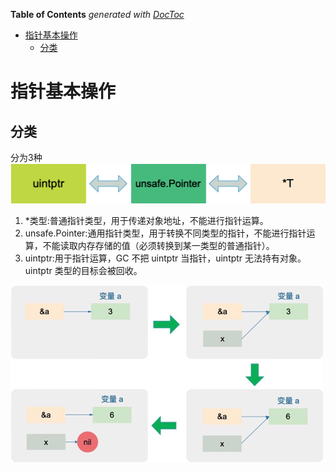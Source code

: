 <!-- START doctoc generated TOC please keep comment here to allow auto update -->
<!-- DON'T EDIT THIS SECTION, INSTEAD RE-RUN doctoc TO UPDATE -->
**Table of Contents**  *generated with [DocToc](https://github.com/thlorenz/doctoc)*

- [指针基本操作](#%E6%8C%87%E9%92%88%E5%9F%BA%E6%9C%AC%E6%93%8D%E4%BD%9C)
  - [分类](#%E5%88%86%E7%B1%BB)

<!-- END doctoc generated TOC please keep comment here to allow auto update -->


# 指针基本操作


## 分类

分为3种
![](pointer_transfer.png)
1. *类型:普通指针类型，用于传递对象地址，不能进行指针运算。
2. unsafe.Pointer:通用指针类型，用于转换不同类型的指针，不能进行指针运算，不能读取内存存储的值（必须转换到某一类型的普通指针）。
3. uintptr:用于指针运算，GC 不把 uintptr 当指针，uintptr 无法持有对象。uintptr 类型的目标会被回收。



![ptr_operation_process.png](ptr_operation_process.png)